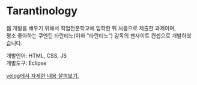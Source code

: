 # Tarantinology
웹 개발을 배우기 위해서 직업전문학교에 입학한 뒤 처음으로 제출한 과제이며, 
<br/>
평소 좋아하는 쿠엔틴 타란티노(이하 "타란티노") 감독의 팬사이트 컨셉으로 개발하였습니다.

개발언어: HTML, CSS, JS
<br/>
개발도구: Eclipse

<a href="https://velog.io/@hangy3olchoi/HTMLCSSJS-%EC%9B%B9-%ED%94%84%EB%A1%9C%EC%A0%9D%ED%8A%B8" target="_blank">velog에서 자세한 내용 살펴보기.</a>
